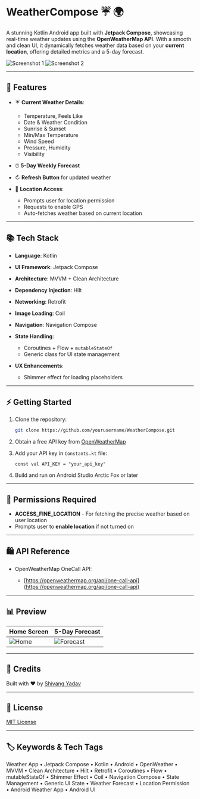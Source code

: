 # WeatherCompose ☔️ 🌍

A stunning Kotlin Android app built with **Jetpack Compose**, showcasing real-time weather updates using the **OpenWeatherMap API**. With a smooth and clean UI, it dynamically fetches weather data based on your **current location**, offering detailed metrics and a 5-day forecast.

![Screenshot 1]("")
![Screenshot 2]("")

---

## 🚀 Features

* ☔️ **Current Weather Details**:

  * Temperature, Feels Like
  * Date & Weather Condition
  * Sunrise & Sunset
  * Min/Max Temperature
  * Wind Speed
  * Pressure, Humidity
  * Visibility

* ⏰ **5-Day Weekly Forecast**

* ↻ **Refresh Button** for updated weather

* 📍 **Location Access**:

  * Prompts user for location permission
  * Requests to enable GPS
  * Auto-fetches weather based on current location

---

## 📚 Tech Stack

* **Language**: Kotlin
* **UI Framework**: Jetpack Compose
* **Architecture**: MVVM + Clean Architecture
* **Dependency Injection**: Hilt
* **Networking**: Retrofit
* **Image Loading**: Coil
* **Navigation**: Navigation Compose
* **State Handling**:

  * Coroutines + Flow + `mutableStateOf`
  * Generic class for UI state management
* **UX Enhancements**:

  * Shimmer effect for loading placeholders

---

## ⚡ Getting Started

1. Clone the repository:

   ```bash
   git clone https://github.com/yourusername/WeatherCompose.git
   ```
2. Obtain a free API key from [OpenWeatherMap](https://openweathermap.org/api)
3. Add your API key in `Constants.kt` file:

   ```
   const val API_KEY = "your_api_key"
   ```
4. Build and run on Android Studio Arctic Fox or later

---

## 🚧 Permissions Required

* **ACCESS\_FINE\_LOCATION** - For fetching the precise weather based on user location
* Prompts user to **enable location** if not turned on

---

## 🛍️ API Reference

* OpenWeatherMap OneCall API:

  * [https://openweathermap.org/api/one-call-api](https://openweathermap.org/api/one-call-api)

---

## 📊 Preview

| Home Screen | 5-Day Forecast  |
| ----------- | --------------- |
| ![Home]("") | ![Forecast]("") |

---

## 🌟 Credits

Built with ❤️ by [Shivang Yadav](https://github.com/yourusername)

---

## 📅 License

[MIT License](LICENSE)

---

## 🏷️ Keywords & Tech Tags

Weather App • Jetpack Compose • Kotlin • Android • OpenWeather • MVVM • Clean Architecture • Hilt • Retrofit • Coroutines • Flow • mutableStateOf • Shimmer Effect • Coil • Navigation Compose • State Management • Generic UI State • Weather Forecast • Location Permission • Android Weather App • Android UI

